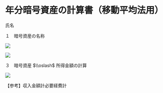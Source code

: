 # 年分暗号資産の計算書（移動平均法用）

氏名

１　暗号資産の名称

![](https://www.nta.go.jp/tmp/3b96df83-3684-48bc-82ec-0902ab8115f5/images/a4d1953feb11b07c79e6d95a47433b07e31feefacd3de4ecad92fbbd87c085ac.jpg)

![](https://www.nta.go.jp/tmp/3b96df83-3684-48bc-82ec-0902ab8115f5/images/026686ad1897305abc396676c68c7227bffd9b4b855e7e94f53ae449eed5a4bc.jpg)

３　暗号資産 $\\oslash$ 所得金額の計算

![](https://www.nta.go.jp/tmp/3b96df83-3684-48bc-82ec-0902ab8115f5/images/c0e5fc3a19a7455b2641d82a9c58812b87bb5126c48a1c4fb00e594953f329f1.jpg)

【参考】収入金額計必要経費計